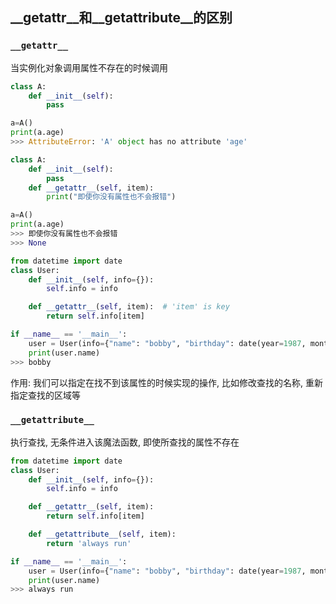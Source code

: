 ## __getattr__和__getattribute__的区别
### `__getattr__`
当实例化对象调用属性不存在的时候调用
```python
class A:
    def __init__(self):
        pass

a=A()
print(a.age)
>>> AttributeError: 'A' object has no attribute 'age'
```
```python
class A:
    def __init__(self):
        pass
    def __getattr__(self, item):
        print("即使你没有属性也不会报错")

a=A()
print(a.age)
>>> 即使你没有属性也不会报错
>>> None
```
```python
from datetime import date
class User:
    def __init__(self, info={}):
        self.info = info

    def __getattr__(self, item):  # 'item' is key
        return self.info[item]

if __name__ == '__main__':
    user = User(info={"name": "bobby", "birthday": date(year=1987, month=1, day=1)})
    print(user.name)
>>> bobby
```
作用: 我们可以指定在找不到该属性的时候实现的操作, 比如修改查找的名称, 重新指定查找的区域等

### `__getattribute__`
执行查找, 无条件进入该魔法函数, 即使所查找的属性不存在
```python
from datetime import date
class User:
    def __init__(self, info={}):
        self.info = info

    def __getattr__(self, item):
        return self.info[item]

    def __getattribute__(self, item):
        return 'always run'

if __name__ == '__main__':
    user = User(info={"name": "bobby", "birthday": date(year=1987, month=1, day=1)})
    print(user.name)
>>> always run
```






















